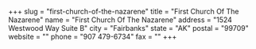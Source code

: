 +++
slug = "first-church-of-the-nazarene"
title = "First Church Of The Nazarene"
name = "First Church Of The Nazarene"
address = "1524 Westwood Way Suite B"
city = "Fairbanks"
state = "AK"
postal = "99709"
website = ""
phone = "907 479-6734"
fax = ""
+++
